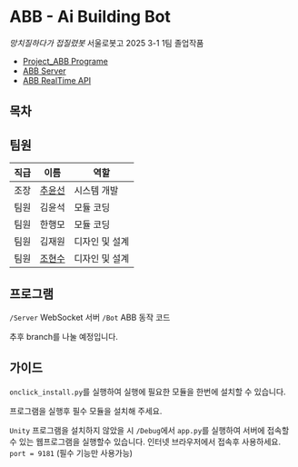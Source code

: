 # ABB - Ai Building Bot
*망치질하다가 접질렸봇*
서울로봇고 2025 3-1 1팀 졸업작품

- [Project_ABB Programe](https://github.com/seon0313/Project_ABB_Program)
- [ABB Server](https://github.com/seon0313/ABB_Server)
- [ABB RealTime API](https://github.com/seon0313/ABB_RealTime_AI)

## 목차

## 팀원

|직급|이름|역할|
|---|---|---|
|조장|[추윤선](https://github.com/seon0313)|시스템 개발|
|팀원|김윤석|모듈 코딩|
|팀원|한행모|모듈 코딩|
|팀원|김재원|디자인 및 설계|
|팀원|[조현수](https://github.com/johyunsu2mb)|디자인 및 설계|

## 프로그램

`/Server` WebSocket 서버
`/Bot` ABB 동작 코드

추후 branch를 나눌 예정입니다.


## 가이드

`onclick_install.py`를 실행하여 실행에 필요한 모듈을 한번에 설치할 수 있습니다.

프로그램을 실행후 필수 모듈을 설치해 주세요.

`Unity` 프로그램을 설치하지 않았을 시 `/Debug`에서 `app.py`를 실행하여 서버에 접속할수 있는 웹프로그램을 실행할수 있습니다. 인터넷 브라우저에서 접속후 사용하세요. `port = 9181`
(필수 기능만 사용가능)